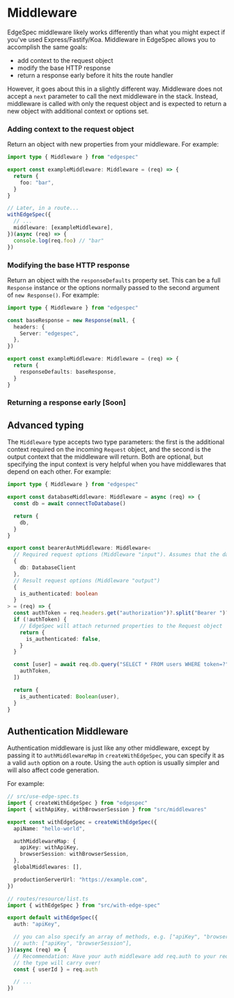 # Middleware

EdgeSpec middleware likely works differently than what you might expect if you've used Express/Fastify/Koa. Middleware in EdgeSpec allows you to accomplish the same goals:

- add context to the request object
- modify the base HTTP response
- return a response early before it hits the route handler

However, it goes about this in a slightly different way. Middleware does not accept a `next` parameter to call the next middleware in the stack. Instead, middleware is called with only the request object and is expected to return a new object with additional context or options set.

### Adding context to the request object

Return an object with new properties from your middleware. For example:

```typescript
import type { Middleware } from "edgespec"

export const exampleMiddleware: Middleware = (req) => {
  return {
    foo: "bar",
  }
}

// Later, in a route...
withEdgeSpec({
  // ...
  middleware: [exampleMiddleware],
})(async (req) => {
  console.log(req.foo) // "bar"
})
```

### Modifying the base HTTP response

Return an object with the `responseDefaults` property set. This can be a full `Response` instance or the options normally passed to the second argument of `new Response()`. For example:

```typescript
import type { Middleware } from "edgespec"

const baseResponse = new Response(null, {
  headers: {
    Server: "edgespec",
  },
})

export const exampleMiddleware: Middleware = (req) => {
  return {
    responseDefaults: baseResponse,
  }
}
```

### Returning a response early [Soon]

## Advanced typing

The `Middleware` type accepts two type parameters: the first is the additional context required on the incoming `Request` object, and the second is the output context that the middleware will return. Both are optional, but specifying the input context is very helpful when you have middlewares that depend on each other. For example:

```typescript
import type { Middleware } from "edgespec"

export const databaseMiddleware: Middleware = async (req) => {
  const db = await connectToDatabase()

  return {
    db,
  }
}

export const bearerAuthMiddleware: Middleware<
  // Required request options (Middleware "input"). Assumes that the database middleware has already been called, maybe as part of `globalMiddlewares[]` in `createWithEdgeSpec`.
  {
    db: DatabaseClient
  },
  // Result request options (Middleware "output")
  {
    is_authenticated: boolean
  }
> = (req) => {
  const authToken = req.headers.get("authorization")?.split("Bearer ")?.[1]
  if (!authToken) {
    // EdgeSpec will attach returned properties to the Request object
    return {
      is_authenticated: false,
    }
  }

  const [user] = await req.db.query("SELECT * FROM users WHERE token=?", [
    authToken,
  ])

  return {
    is_authenticated: Boolean(user),
  }
}
```

## Authentication Middleware

Authentication middleware is just like any other middleware, except by passing it to `authMiddlewareMap` in `createWithEdgeSpec`, you can specify it as a valid `auth` option on a route. Using the `auth` option is usually simpler and will also affect code generation.

For example:

```ts
// src/use-edge-spec.ts
import { createWithEdgeSpec } from "edgespec"
import { withApiKey, withBrowserSession } from "src/middlewares"

export const withEdgeSpec = createWithEdgeSpec({
  apiName: "hello-world",

  authMiddlewareMap: {
    apiKey: withApiKey,
    browserSession: withBrowserSession,
  },
  globalMiddlewares: [],

  productionServerUrl: "https://example.com",
})
```

```ts
// routes/resource/list.ts
import { withEdgeSpec } from "src/with-edge-spec"

export default withEdgeSpec({
  auth: "apiKey",

  // you can also specify an array of methods, e.g. ["apiKey", "browserSession"]
  // auth: ["apiKey", "browserSession"],
})(async (req) => {
  // Recommendation: Have your auth middleware add req.auth to your request,
  // the type will carry over!
  const { userId } = req.auth

  // ...
})
```
